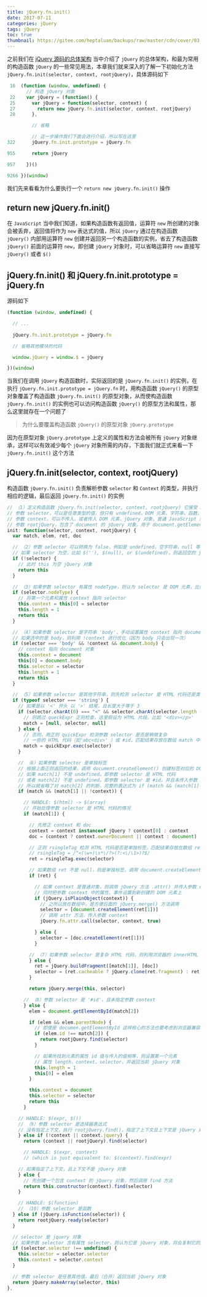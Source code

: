 ```yaml
---
title: jQuery.fn.init()
date: 2017-07-11
categories: jQuery
tags: jQuery
toc: true
thumbnail: https://gitee.com/heptaluan/backups/raw/master/cdn/cover/03.webp
---
```


之前我们在 [jQuery 源码的总体架构](https://heptaluan.github.io/2017/06/23/jQuery/02/) 当中介绍了 `jQuery` 的总体架构，和最为常用的构造函数 `jQuery` 的一些常见用法，本章我们就来深入的了解一下初始化方法 `jQuery.fn.init(selector, context, rootjQuery)`，具体源码如下

```js
 16  (function (window, undefined) {
       // 构造 jQuery 对象
 22    var jQuery = (function() {
 25      var jQuery = function(selector, context) {
 27        return new jQuery.fn.init(selector, context, rootjQuery)
 28      },

         // 省略

         // 这一步操作我们下面会进行介绍，所以写在这里 
322      jQuery.fn.init.prototype = jQuery.fn

955      return jQuery

957    })()

9266 })(window)
```

<!--more-->

我们先来看看为什么要执行一个 `return new jQuery.fn.init()` 操作 

## return new jQuery.fn.init()

在 `JavaScript` 当中我们知道，如果构造函数有返回值，运算符 `new` 所创建的对象会被丢弃，返回值将作为 `new` 表达式的值，所以 `jQuery` 通过在构造函数 `jQuery()` 内部用运算符 `new` 创建并返回另一个构造函数的实例，省去了构造函数 `jQuery()` 前面的运算符 `new`，即创建 `jQuery` 对象时，可以省略运算符 `new` 直接写 `jQuery()` 或者 `$()`



## jQuery.fn.init() 和 jQuery.fn.init.prototype = jQuery.fn

源码如下

```js
(function (window, undefined) {

  // ...
  
  jQuery.fn.init.prototype = jQuery.fn

  // 省略其他模块的代码

  window.jQuery = window.$ = jQuery

})(window)
```

当我们在调用 `jQuery` 构造函数时，实际返回的是 `jQuery.fn.init()` 的实例，在执行 `jQuery.fn.init.prototype = jQuery.fn` 时，用构造函数 `jQuery()` 的原型对象覆盖了构造函数 `jQuery.fn.init()` 的原型对象，从而使构造函数 `jQuery.fn.init()` 的实例也可以访问构造函数 `jQuery()` 的原型方法和属性，那么这里就存在一个问题了

> 为什么要覆盖构造函数 `jQuery()` 的原型对象 `jQuery.prototype`

因为在原型对象 `jQuery.prototype` 上定义的属性和方法会被所有 `jQuery` 对象继承，这样可以有效减少每个 `jQuery` 对象所需的内存，下面我们就正式来看一下 `jQuery.fn.init()` 这个方法


## jQuery.fn.init(selector, context, rootjQuery)

构造函数 `jQuery.fn.init()` 负责解析参数 `selector` 和 `Context` 的类型，并执行相应的逻辑，最后返回 `jQuery.fn.init()` 的实例

```js
// （1）定义构造函数 jQuery.fn.init(selector, context, rootjQuery) 它接受 3 个参数
// 参数 selector，可以是任意类型的值，但只有 undefined，DOM 元素，字符串，函数，jQuery 对象，普通 JavaScript 对象这几种类型是有效的
// 参数 context，可以不传入，或者传入 DOM 元素，jQuery 对象，普通 JavaScript 对象之一
// 参数 rootjQuery，包含了 document 的 jQuery 对象，用于 document.getElementById() 查找失败，selector 是选择器表达式且未指定 context，selector 是函数的情况
init: function(selector, context, rootjQuery) {
  var match, elem, ret, doc

  // （2）参数 selector 可以转换为 false，例如是 undefined，空字符串，null 等则直接返回 this，此时 this 是空 jQuery 对象，其属性 length 等于 0
  // 如果 selector 为空，比如 $(''), $(null), or $(undefined)，则返回空的 jQuery 对象
  if (!selector) {
    // 此时 this 为空 jQuery 对象
    return this
  }

  // （3）如果参数 selector 有属性 nodeType，则认为 selector 是 DOM 元素，比如 $(DOMElement)
  if (selector.nodeType) {
    // 将第一个元素和属性 context 指向 selector
    this.context = this[0] = selector
    this.length = 1
    return this
  }

  // （4）如果参数 selector 是字符串 'body'，手动设置属性 context 指向 document 对象，第一个元素指向 body 元素，最后返回包含了 body 元素引用的 jQuery 对象
  // 如果选中的是 body，则利用 !context 进行优化（因为 body 只会出现一次）
  if (selector === 'body' && !context && document.body) {
    // context 指向 document 对象
    this.context = document
    this[0] = document.body
    this.selector = selector
    this.length = 1
    return this
  }

  // （5）如果参数 selector 是其他字符串，则先检测 selector 是 HTML 代码还是类似 #id 这样的选择符
  if (typeof selector === 'string') {
    // 如果是以 '<' 开头 以 '>' 结尾，且长度大于等于 3
    if (selector.charAt(0) === "<" && selector.charAt(selector.length - 1) === ">" && selector.length >= 3) {
      // 则跳过 queckExpr 正则检查，这里假设为 HTML 片段，比如 '<div></p>'
      match = [null, selector, null]
    } else {
      // 否则，用正则 quickExpr 检测参数 selector 是否是稍微复杂
      // 一些的 HTML 代码（如'abc<div>' ）或 #id，匹配结果存放在数组 match 中
      match = quickExpr.exec(selector)
    }

    // （6）如果参数 selector 是单独标签
    // 根据上面正则返回的结果，调用 document.createElement() 创建标签对应的 DOM 元素
    // 如果 match[1] 不是 undefined，即参数 selector 是 HTML 代码
    // 或者 match[2] 不是 undefined，即参数 selector 是 #id，并且未传入参数 context
    // 所以就省略了对 match[2] 的判断，完整的表达式为 if (match && (match[1] || match[2] && !context))
    if (match && (match[1] || !context)) {

      // HANDLE: $(html) -> $(array)
      // 开始处理参数 selector 是 HTML 代码的情况
      if (match[1]) {

        // 先修正 context 和 doc
        context = context instanceof jQuery ? context[0] : context
        doc = (context ? context.ownerDocument || context : document)

        // 正则 rsingleTag 检测 HTML 代码是否是单独标签，匹配结果存放在数组 ret 中
        // rsingleTag = /^<(\w+)\s*\/?>(?:<\/\1>)?$/
        ret = rsingleTag.exec(selector)

        // 如果数组 ret 不是 null，则是单独标签，调用 document.createElement() 创建标签对应的 DOM 元素
        if (ret) {

          // 如果 context 是普通对象，则调用 jQuery 方法 .attr() 并传入参数 context
          // 同时把参数 context 中的属性、事件设置到新创建的 DOM 元素上
          if (jQuery.isPlainObject(context)) {
            // 之所以放在数组中，是方便后面的 jQuery.merge() 方法调用
            selector = [document.createElement(ret[1])]
            // 调用 attr 方法，传入参数 context
            jQuery.fn.attr.call(selector, context, true)

          } else {
            selector = [doc.createElement(ret[1])]
          }

        // （7）如果参数 selector 是复杂 HTML 代码，则利用浏览器的 innerHTML 机制创建 DOM 元素
        } else {
          ret = jQuery.buildFragment([match[1]], [doc])
          selector = (ret.cacheable ? jQuery.clone(ret.fragment) : ret.fragment).childNodes
        }

        return jQuery.merge(this, selector)

      // （8）参数 selector 是 '#id'，且未指定参数 context
      } else {
        elem = document.getElementById(match[2])

        if (elem && elem.parentNode) {
          // 即使是 documen.getElementById 这样核心的方法也要考虑到浏览器兼容问题，可能找到的是 name 而不是 id
          if (elem.id !== match[2]) {
            return rootjQuery.find(selector)
          }

          // 如果所找到元素的属性 id 值与传入的值相等，则设置第一个元素
          // 属性 length、context、selector，并返回当前 jQuery 对象
          this.length = 1
          this[0] = elem
        }

        this.context = document
        this.selector = selector
        return this
      }

    // HANDLE: $(expr, $())
    // （9）参数 selector 是选择器表达式
    // 没有指定上下文，执行 rootjQuery.find()，指定了上下文且上下文是 jQuery 对象，执行 context.find()
    } else if (!context || context.jquery) {
      return (context || rootjQuery).find(selector)

      // HANDLE: $(expr, context)
      // (which is just equivalent to: $(context).find(expr)

    // 如果指定了上下文，且上下文不是 jQuery 对象
    } else {
      // 先创建一个包含 context 的 jQuery 对象，然后调用 find 方法
      return this.constructor(context).find(selector)
    }

    // HANDLE: $(function)
    // （10）参数 selector 是函数
  } else if (jQuery.isFunction(selector)) {
    return rootjQuery.ready(selector)
  }

  // selector 是 jquery 对象
  // 如果参数 selector 含有属性 selector，则认为它是 jQuery 对象，将会复制它的属性 selector 和 context
  if (selector.selector !== undefined) {
    this.selector = selector.selector
    this.context = selector.context
  }

  // 参数 selector 是任意其他值，最后（合并）返回当前 jQuery 对象
  return jQuery.makeArray(selector, this)
},
```


